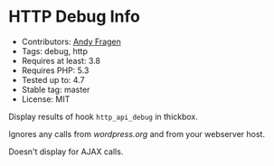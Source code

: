# HTTP Debug Info
* Contributors: [Andy Fragen](https://github.com/afragen)
* Tags: debug, http
* Requires at least: 3.8
* Requires PHP: 5.3
* Tested up to: 4.7
* Stable tag: master
* License: MIT

Display results of hook `http_api_debug` in thickbox.

Ignores any calls from _wordpress.org_ and from your webserver host.

Doesn't display for AJAX calls.
